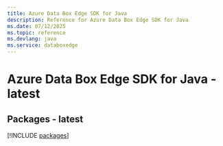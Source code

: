 ```yaml
---
title: Azure Data Box Edge SDK for Java
description: Reference for Azure Data Box Edge SDK for Java
ms.date: 07/12/2025
ms.topic: reference
ms.devlang: java
ms.service: databoxedge
---
```

# Azure Data Box Edge SDK for Java - latest
## Packages - latest
[!INCLUDE [packages](data-box-edge-index.md)]